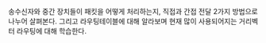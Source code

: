 송수신자와 중간 장치들이 패킷을 어떻게 처리하는지, 직접과 간접 전달 2가지 방법으로 나누어 살펴본다. 그리고 라우팅테이블에 대해 알라보며 현재 많이 사용되어지는 거리벡터 라우팅에 대해 학습한다.